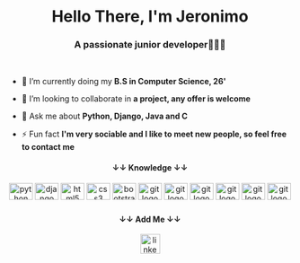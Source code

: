 <h1 align="center">Hello There, I'm Jeronimo</h1>
<h3 align="center">A passionate junior developer🦅🧑‍💻</h3>
<br>

- 🌱 I’m currently doing my **B.S in Computer Science, 26'**

- 👯 I’m looking to collaborate in **a project, any offer is welcome**

- 💬 Ask me about **Python, Django, Java and C**

- ⚡ Fun fact **I'm very sociable and I like to meet new people, so feel free to contact me**
    
<div align="center">
<h4>↓↓ Knowledge ↓↓</h4>
  <img src="https://cdn.jsdelivr.net/gh/devicons/devicon/icons/python/python-original.svg" height="30" width="42" alt="python logo"  />
  <img src="https://cdn.jsdelivr.net/gh/devicons/devicon/icons/django/django-plain.svg" height="30" width="42" alt="django logo"  />
  <img src="https://cdn.jsdelivr.net/gh/devicons/devicon/icons/html5/html5-original.svg" height="30" width="42" alt="html5 logo"  />
  <img src="https://cdn.jsdelivr.net/gh/devicons/devicon/icons/css3/css3-original.svg" height="30" width="42" alt="css3 logo"  />
  <img src="https://cdn.jsdelivr.net/gh/devicons/devicon/icons/bootstrap/bootstrap-original.svg" height="30" width="42" alt="bootstrap logo"  />
  <img src="https://cdn.jsdelivr.net/gh/devicons/devicon/icons/git/git-original.svg" height="30" width="42" alt="git logo"  />
  <img src="https://cdn.jsdelivr.net/gh/devicons/devicon/icons/java/java-original.svg" height="30" width="42" alt="git logo"  />
  <img src="https://cdn.jsdelivr.net/gh/devicons/devicon/icons/c/c-original.svg" height="30" width="42" alt="git logo"  />
  <img src="https://cdn.jsdelivr.net/gh/devicons/devicon/icons/git/git-original.svg" height="30" width="42" alt="git logo"  />
  <img src="https://cdn.jsdelivr.net/gh/devicons/devicon/icons/php/php-original.svg" height="30" width="42" alt="git logo"  />
  <img src="https://cdn.jsdelivr.net/gh/devicons/devicon/icons/javascript/javascript-original.svg" height="30" width="42" alt="git logo"  />
</div>

###
<div align="center">
<h4>↓↓ Add Me ↓↓</h4>
  <a href="https://www.linkedin.com/in/jeronimo-a-84223b230/" target="_blank">
    <img src="https://img.shields.io/static/v1?message=LinkedIn&logo=linkedin&label=&color=0077B5&logoColor=white&labelColor=&style=for-the-badge" height="35" alt="linkedin logo"  />
  </a>
</div>

###
